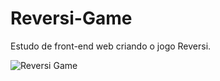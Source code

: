 # Reversi-Game

Estudo de front-end web criando o jogo Reversi.

![](https://github.com/cetobi/Reversi-Game/css/reversiGif.gif "Reversi Game")
